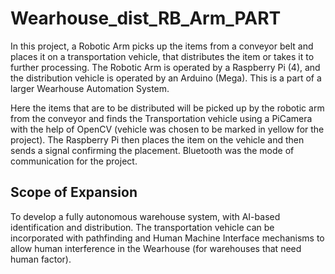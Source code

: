 # Wearhouse_dist_RB_Arm_PART

In this project, a Robotic Arm picks up the items from a conveyor belt and places it on a transportation vehicle, that distributes the item or takes it to further processing. The Robotic Arm is operated by a Raspberry Pi (4), and the distribution vehicle is operated by an Arduino (Mega). This is a part of a larger Wearhouse Automation System.

Here the items that are to be distributed will be picked up by the robotic arm from the conveyor and finds the Transportation vehicle using a PiCamera with the help of OpenCV (vehicle was chosen to be marked in yellow for the project). The Raspberry Pi then places the item on the vehicle and then sends a signal confirming the placement. Bluetooth was the mode of communication for the project.

## Scope of Expansion
To develop a fully autonomous warehouse system, with AI-based identification and distribution. The transportation vehicle can be incorporated with pathfinding and Human Machine Interface mechanisms to allow human interference in the Wearhouse (for warehouses that need human factor).

